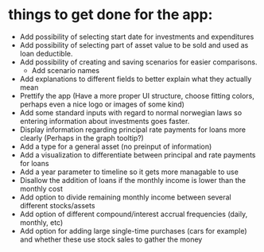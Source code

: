 # things to get done for the app:
- Add possibility of selecting start date for investments and expenditures
- Add possibility of selecting part of asset value to be sold and used as loan deductible.
- Add possibility of creating and saving scenarios for easier comparisons.
    - Add scenario names
- Add explanations to different fields to better explain what they actually mean
- Prettify the app (Have a more proper UI structure, choose fitting colors, perhaps even a nice logo or images of some kind)
- Add some standard inputs with regard to normal norwegian laws so entering information about investments goes faster.
- Display information regarding principal rate payments for loans more clearly (Perhaps in the graph tooltip?)
- Add a type for a general asset (no preinput of information)
- Add a visualization to differentiate between principal and rate payments for loans
- Add a year parameter to timeline so it gets more managable to use
- Disallow the addition of loans if the monthly income is lower than the monthly cost
- Add option to divide remaining monthly income between several different stocks/assets
- Add option of different compound/interest accrual frequencies (daily, monthly, etc)
- Add option for adding large single-time purchases (cars for example) and whether these use stock sales to gather the money

